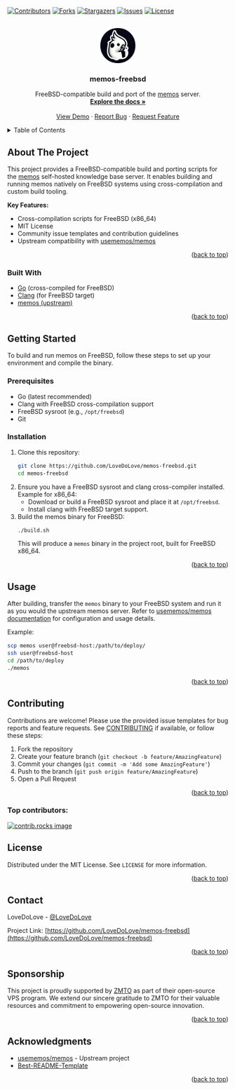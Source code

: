 <!-- Improved compatibility of back to top link: See: https://github.com/othneildrew/Best-README-Template/pull/73 -->

<a id="readme-top"></a>

[![Contributors][contributors-shield]][contributors-url]
[![Forks][forks-shield]][forks-url]
[![Stargazers][stars-shield]][stars-url]
[![Issues][issues-shield]][issues-url]
[![License][license-shield]][license-url]

<br />
<div align="center">
  <a href="https://github.com/LoveDoLove/memos-freebsd">
    <img src="images/icon.png" alt="Logo" width="80" height="80">
  </a>

<h3 align="center">memos-freebsd</h3>

  <p align="center">
    FreeBSD-compatible build and port of the <a href="https://github.com/usememos/memos">memos</a> server.
    <br />
    <a href="https://github.com/LoveDoLove/memos-freebsd"><strong>Explore the docs »</strong></a>
    <br />
    <br />
    <a href="https://github.com/LoveDoLove/memos-freebsd">View Demo</a>
    &middot;
    <a href="https://github.com/LoveDoLove/memos-freebsd/issues/new?labels=bug&template=bug-report---.md">Report Bug</a>
    &middot;
    <a href="https://github.com/LoveDoLove/memos-freebsd/issues/new?labels=enhancement&template=feature-request---.md">Request Feature</a>
  </p>
</div>

<details>
  <summary>Table of Contents</summary>
  <ol>
    <li>
      <a href="#about-the-project">About The Project</a>
      <ul>
        <li><a href="#built-with">Built With</a></li>
      </ul>
    </li>
    <li>
      <a href="#getting-started">Getting Started</a>
      <ul>
        <li><a href="#prerequisites">Prerequisites</a></li>
        <li><a href="#installation">Installation</a></li>
      </ul>
    </li>
    <li><a href="#usage">Usage</a></li>
    
    <li><a href="#contributing">Contributing</a></li>
    <li><a href="#license">License</a></li>
    <li><a href="#contact">Contact</a></li>
    <li><a href="#acknowledgments">Acknowledgments</a></li>
  </ol>
</details>

## About The Project

This project provides a FreeBSD-compatible build and porting scripts for the [memos](https://github.com/usememos/memos) self-hosted knowledge base server. It enables building and running memos natively on FreeBSD systems using cross-compilation and custom build tooling.

**Key Features:**

- Cross-compilation scripts for FreeBSD (x86_64)
- MIT License
- Community issue templates and contribution guidelines
- Upstream compatibility with [usememos/memos](https://github.com/usememos/memos)

<p align="right">(<a href="#readme-top">back to top</a>)</p>

### Built With

- [Go](https://golang.org/) (cross-compiled for FreeBSD)
- [Clang](https://clang.llvm.org/) (for FreeBSD target)
- [memos (upstream)](https://github.com/usememos/memos)

<p align="right">(<a href="#readme-top">back to top</a>)</p>

## Getting Started

To build and run memos on FreeBSD, follow these steps to set up your environment and compile the binary.

### Prerequisites

- Go (latest recommended)
- Clang with FreeBSD cross-compilation support
- FreeBSD sysroot (e.g., `/opt/freebsd`)
- Git

### Installation

1. Clone this repository:
   ```sh
   git clone https://github.com/LoveDoLove/memos-freebsd.git
   cd memos-freebsd
   ```
2. Ensure you have a FreeBSD sysroot and clang cross-compiler installed. Example for x86_64:
   - Download or build a FreeBSD sysroot and place it at `/opt/freebsd`.
   - Install clang with FreeBSD target support.
3. Build the memos binary for FreeBSD:
   ```sh
   ./build.sh
   ```
   This will produce a `memos` binary in the project root, built for FreeBSD x86_64.

<p align="right">(<a href="#readme-top">back to top</a>)</p>

## Usage

After building, transfer the `memos` binary to your FreeBSD system and run it as you would the upstream memos server. Refer to [usememos/memos documentation](https://github.com/usememos/memos#usage) for configuration and usage details.

Example:

```sh
scp memos user@freebsd-host:/path/to/deploy/
ssh user@freebsd-host
cd /path/to/deploy
./memos
```

<p align="right">(<a href="#readme-top">back to top</a>)</p>

## Contributing

Contributions are welcome! Please use the provided issue templates for bug reports and feature requests. See [CONTRIBUTING](CONTRIBUTING.md) if available, or follow these steps:

1. Fork the repository
2. Create your feature branch (`git checkout -b feature/AmazingFeature`)
3. Commit your changes (`git commit -m 'Add some AmazingFeature'`)
4. Push to the branch (`git push origin feature/AmazingFeature`)
5. Open a Pull Request

<p align="right">(<a href="#readme-top">back to top</a>)</p>

### Top contributors:

<a href="https://github.com/LoveDoLove/memos-freebsd/graphs/contributors">
  <img src="https://contrib.rocks/image?repo=LoveDoLove/memos-freebsd" alt="contrib.rocks image" />
</a>

## License

Distributed under the MIT License. See `LICENSE` for more information.

<p align="right">(<a href="#readme-top">back to top</a>)</p>

## Contact

LoveDoLove - [@LoveDoLove](https://github.com/LoveDoLove)

Project Link: [https://github.com/LoveDoLove/memos-freebsd](https://github.com/LoveDoLove/memos-freebsd)

<p align="right">(<a href="#readme-top">back to top</a>)</p>

## Sponsorship

This project is proudly supported by [ZMTO](https://www.zmto.com) as part of their open-source VPS program. We extend our sincere gratitude to ZMTO for their valuable resources and commitment to empowering open-source innovation.

<p align="right">(<a href="#readme-top">back to top</a>)</p>

## Acknowledgments

- [usememos/memos](https://github.com/usememos/memos) - Upstream project
- [Best-README-Template](https://github.com/othneildrew/Best-README-Template)

<p align="right">(<a href="#readme-top">back to top</a>)</p>

<!-- MARKDOWN LINKS & IMAGES -->

[contributors-shield]: https://img.shields.io/github/contributors/LoveDoLove/memos-freebsd.svg?style=for-the-badge
[contributors-url]: https://github.com/LoveDoLove/memos-freebsd/graphs/contributors
[forks-shield]: https://img.shields.io/github/forks/LoveDoLove/memos-freebsd.svg?style=for-the-badge
[forks-url]: https://github.com/LoveDoLove/memos-freebsd/network/members
[stars-shield]: https://img.shields.io/github/stars/LoveDoLove/memos-freebsd.svg?style=for-the-badge
[stars-url]: https://github.com/LoveDoLove/memos-freebsd/stargazers
[issues-shield]: https://img.shields.io/github/issues/LoveDoLove/memos-freebsd.svg?style=for-the-badge
[issues-url]: https://github.com/LoveDoLove/memos-freebsd/issues
[license-shield]: https://img.shields.io/github/license/LoveDoLove/memos-freebsd.svg?style=for-the-badge
[license-url]: https://github.com/LoveDoLove/memos-freebsd/blob/main/LICENSE
